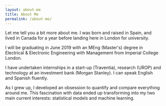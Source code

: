 ```yaml
---
layout: about-me
title: About Me
permalink: /about-me/
---
```


Let me tell you a bit more about me. I was born and raised in Spain, and lived in Canada for a year before landing here in London for university.

I will be graduating in June 2019 with an MEng (Master's) degree in Electrical & Electronic Engineering with Management from Imperial College London.

I have undertaken internships in a start-up (Traventia), research (UROP) and technology at an investment bank (Morgan Stanley). I can speak English and Spanish fluently.

As I grew up, I developed an obsession to quantify and compare everything around me. This fascination with data ended up transforming into my two main current interests: statistical models and machine learning.